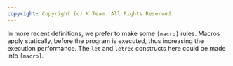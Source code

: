 ```yaml
---
copyright: Copyright (c) K Team. All Rights Reserved.
---
```


In more recent definitions, we prefer to make some `[macro]` rules.
Macros apply statically, before the program is executed, thus
increasing the execution performance.  The `let` and `letrec` constructs
here could be made into `[macro]`.
